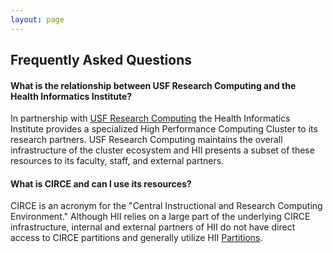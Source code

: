 ```yaml
---
layout: page
---
```


## Frequently Asked Questions

#### What is the relationship between USF Research Computing and the Health Informatics Institute?

In partnership with [USF Research Computing](http://www.rc.usf.edu/) the Health Informatics Institute
provides a specialized High Performance Computing Cluster to its research partners. USF Research Computing
maintains the overall infrastructure of the cluster ecosystem and HII presents a subset of these resources
to its faculty, staff, and external partners.

#### What is CIRCE and can I use its resources?

CIRCE is an acronym for the "Central Instructional and Research Computing Environment."
Although HII relies on a large part of the underlying CIRCE infrastructure, internal and external partners
of HII do not have direct access to CIRCE partitions and generally utilize HII [Partitions](../pages/partitions.html).
